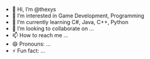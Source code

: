 - 👋 Hi, I’m @thexys
- 👀 I’m interested in Game Development, Programming
- 🌱 I’m currently learning C#, Java, C++, Python
- 💞️ I’m looking to collaborate on ...
- 📫 How to reach me ...
- 😄 Pronouns: ...
- ⚡ Fun fact: ...

<!---
thexys/thexys is a ✨ special ✨ repository because its `README.md` (this file) appears on your GitHub profile.
You can click the Preview link to take a look at your changes.
--->
